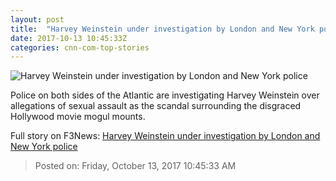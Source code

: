```yaml
---
layout: post
title:  "Harvey Weinstein under investigation by London and New York police"
date: 2017-10-13 10:45:33Z
categories: cnn-com-top-stories
---
```


![Harvey Weinstein under investigation by London and New York police](http://i2.cdn.cnn.com/cnnnext/dam/assets/171012104822-harvey-weinstein-oscars-file-2016-super-tease.jpg)

Police on both sides of the Atlantic are investigating Harvey Weinstein over allegations of sexual assault as the scandal surrounding the disgraced Hollywood movie mogul mounts.


Full story on F3News: [Harvey Weinstein under investigation by London and New York police](http://www.f3nws.com/n/R4peb)

> Posted on: Friday, October 13, 2017 10:45:33 AM
